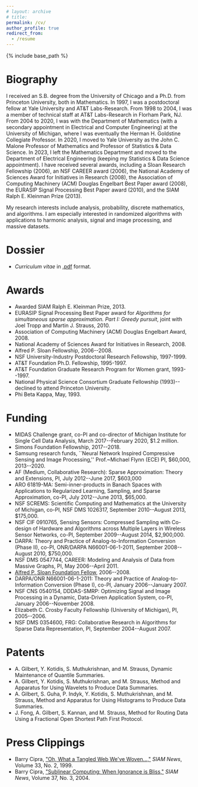```yaml
---
# layout: archive
# title: 
permalink: /cv/
author_profile: true
redirect_from:
  - /resume
---
```


{% include base_path %}

Biography
=====
I received an S.B. degree from the University of Chicago and a Ph.D. from Princeton University, both in Mathematics. In 1997, I was a postdoctoral fellow at Yale University and AT&T Labs-Research. From 1998 to 2004, I was a member of technical staff at AT&T Labs-Research in Florham Park, NJ. From 2004 to 2020, I was with the Department of Mathematics (with a secondary appointment in Electrical and Computer Engineering) at the University of Michigan, where I was eventually the Herman H. Goldstine Collegiate Professor. In 2020, I moved to Yale University as the John C. Malone Professor of Mathematics and Professor of Statistics & Data Science. In 2023, I left the Mathematics Department and moved to the Department of Electrical Engineering (keeping my Statistics & Data Science appointment). I have received several awards, including a Sloan Research Fellowship (2006), an NSF CAREER award (2006), the National Academy of Sciences Award for Initiatives in Research (2008), the Association of Computing Machinery (ACM) Douglas Engelbart Best Paper award (2008), the EURASIP Signal Processing Best Paper award (2010), and the SIAM Ralph E. Kleinman Prize (2013).

My research interests include analysis, probability, discrete mathematics, and algorithms. I am especially interested in randomized algorithms with applications to harmonic analysis, signal and image processing, and massive datasets.

Dossier
====
- <i>Curriculum vitae</i> in <a href="https://annacgilbert.github.io/files/cv.10.2017.pdf">.pdf</a> format.

Awards
====
<ul>
  <li>Awarded SIAM Ralph E. Kleinman Prize, 2013. </li>
  <li> EURASIP Signal Processing Best Paper award for <i>Algorithms for simultaneous sparse approximation. Part I: Greedy pursuit</i>, joint with Joel Tropp and Martin J. Strauss, 2010.
  </li>
  <li> Association of Computing Machinery (ACM) Douglas Engelbart Award, 2008.
  </li>
  <li> National Academy of Sciences Award for Initiatives in Research, 2008.
  </li>
  <li> Alfred P. Sloan Fellowship, 2006--2008.
  </li>
  <li> NSF University-Industry Postdoctoral Research Fellowship, 1997-1999.
  </li>
  <li> AT&amp;T Foundation Ph.D. Fellowship, 1995-1997.
  </li>
  <li> AT&amp;T Foundation Graduate Research Program for Women grant, 1993--1997.
  </li>
  <li> National Physical Science Consortium Graduate Fellowship (1993)--declined to attend Princeton University.
  </li>
  <li>Phi Beta Kappa, May, 1993.
  </li>
</ul>

Funding
======

<ul>
   <li> MIDAS Challenge grant, co-PI and co-director of Michigan Institute for Single Cell Data Analysis, March 2017--February 2020, $1.2 million. </li>
   <li> Simons Foundation Fellowship, 2017--2018. </li>
   <li> Samsung research funds, ``Neural Network Inspired Compressive Sensing and Image Processing,'' Prof.~Michael Flynn (ECE) PI, $60,000, 2013--2020. </li>
  <li>AF (Medium, Collaborative Research): Sparse Approximation: Theory and Extensions, PI, July 2012--June 2017, $603,000
  </li>
  <li>ARO 61819-MA: Semi-inner-products in Banach Spaces with Applications to Regularized Learning, Sampling, and Sparse Approximation, co-PI, July 2012--June 2013, $65,000.
  </li>
  <li>NSF SCREMS: Scientific Computing and Mathematics at the University of Michigan, co-PI, NSF DMS 1026317, September 2010--August 2013, $175,000.
  </li>
  <li>NSF CIF 0910765, Sensing Sensors: Compressed Sampling with Co-design of Hardware and Algorithms across Multiple Layers in Wireless Sensor Networks, co-PI, September 2009--August 2014, $2,900,000.
  </li>
  <li>DARPA: Theory and Practice of Analog-to-Information Conversion (Phase II), co-PI, ONR/DARPA N66001-06-1-2011, September 2008--August 2010, $750,000.
  </li>
  <li>NSF DMS 0547744, CAREER: Modeling and Analysis of Data from Massive Graphs, PI, May 2006--April 2011.
  </li>
  <li> <a href="http://www.sloan.org/programs/scitech_fellowships.shtml" target="_blank">Alfred P. Sloan Foundation Fellow,</a> 2006--2008.
  </li>
  <li>DARPA/ONR N66001-06-1-2011: Theory and Practice of Analog-to-Information Conversion (Phase I), co-PI, January 2006--January 2007.
  </li>
  <li>NSF CNS 0540154, DDDAS-SMRP: Optimizing Signal and Image Processing in a Dynamic, Data-Driven Application System, co-PI, January 2006--November 2008.
  </li>
  <li>Elizabeth C. Crosby Faculty Fellowship (University of Michigan), PI, 2005--2006.
  </li>
  <li>NSF DMS 0354600, FRG: Collaborative Research in Algorithms for Sparse Data Representation, PI, September 2004--August 2007.
  </li>
</ul>

Patents
=====
<ul>
  <li>A. Gilbert, Y. Kotidis, S. Muthukrishnan, and M. Strauss, Dynamic Maintenance of Quantile Summaries. 
  </li>
  <li>A. Gilbert, Y. Kotidis, S. Muthukrishnan, and M. Strauss, Method and Apparatus for Using Wavelets to Produce Data Summaries. 
  </li>
  <li>A. Gilbert, S. Guha, P. Indyk, Y. Kotidis, S. Muthukrishnan, and M. Strauss, Method and Apparatus for Using Histograms to Produce Data Summaries. 
  </li>
  <li>J. Fong, A. Gilbert, S. Kannan, and M. Strauss, Method for Routing Data Using a Fractional Open Shortest Path First Protocol. 
  </li>
</ul>

Press Clippings
========
<ul>
  <li>Barry Cipra, <a href="vita/siamnewsarticle-tangled.pdf">"Oh, What a Tangled Web We've Woven...,"</a> <i>SIAM News</i>, Volume 33, No. 2, 1999.
  </li>
  <li>Barry Cipra, <a href="vita/SIAM-sublinear.pdf">"Sublinear Computing: When Ignorance is Bliss,"</a> <i>SIAM News</i>, Volume 37, No. 3, 2004.
  </li>
</ul>


